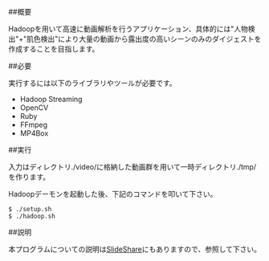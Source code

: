 ##概要

Hadoopを用いて高速に動画解析を行うアプリケーション、具体的には"人物検出"+"肌色検出"により大量の動画から露出度の高いシーンのみのダイジェストを作成することを目指します。

##必要

実行するには以下のライブラリやツールが必要です。

* Hadoop Streaming
* OpenCV
* Ruby
* FFmpeg
* MP4Box

##実行

入力はディレクトリ./video/に格納した動画群を用いて一時ディレクトリ./tmp/を作ります。

Hadoopデーモンを起動した後、下記のコマンドを叩いて下さい。

    $ ./setup.sh
    $ ./hadoop.sh

##説明

本プログラムについての説明は[SlideShare](http://www.slideshare.net/amayaw9/ss-32878782)にもありますので、参照して下さい。
